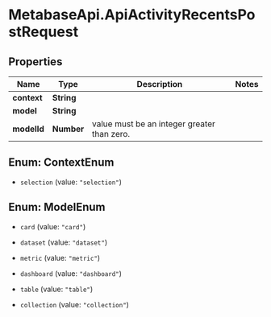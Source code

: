 # MetabaseApi.ApiActivityRecentsPostRequest

## Properties

Name | Type | Description | Notes
------------ | ------------- | ------------- | -------------
**context** | **String** |  | 
**model** | **String** |  | 
**modelId** | **Number** | value must be an integer greater than zero. | 



## Enum: ContextEnum


* `selection` (value: `"selection"`)





## Enum: ModelEnum


* `card` (value: `"card"`)

* `dataset` (value: `"dataset"`)

* `metric` (value: `"metric"`)

* `dashboard` (value: `"dashboard"`)

* `table` (value: `"table"`)

* `collection` (value: `"collection"`)




